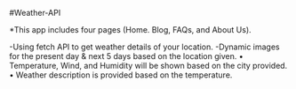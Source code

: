 #Weather-API

  *This app includes four pages (Home. Blog, FAQs, and About Us).
  
  -Using fetch API to get weather details of your location.
  -Dynamic images for the present day & next 5 days based on the location given.
  •	Temperature, Wind, and Humidity will be shown based on the city provided.
  •	Weather description is provided based on the temperature.
